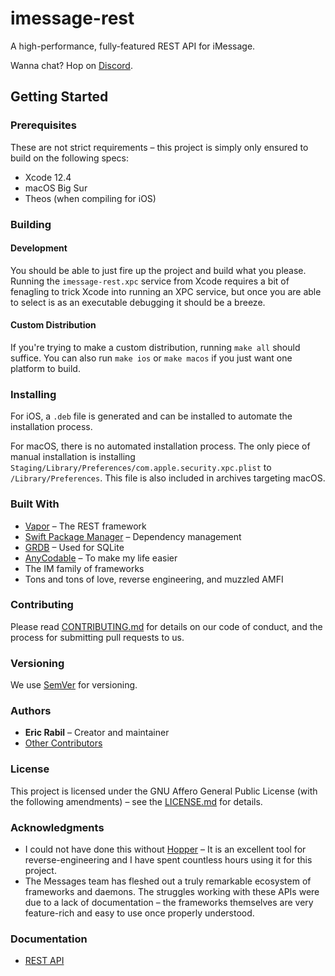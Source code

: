 # imessage-rest
A high-performance, fully-featured REST API for iMessage.

Wanna chat? Hop on [Discord](https://discord.gg/ck26FwFJun).

## Getting Started

### Prerequisites
These are not strict requirements – this project is simply only ensured to build on the following specs:

- Xcode 12.4
- macOS Big Sur
- Theos (when compiling for iOS)

### Building

#### Development
You should be able to just fire up the project and build what you please. Running the `imessage-rest.xpc` service from Xcode requires a bit of fenagling to trick Xcode into running an XPC service, but once you are able to select is as an executable debugging it should be a breeze.

#### Custom Distribution
If you're trying to make a custom distribution, running `make all` should suffice. You can also run `make ios` or `make macos` if you just want one platform to build.

### Installing
For iOS, a `.deb` file is generated and can be installed to automate the installation process.

For macOS, there is no automated installation process. The only piece of manual installation is installing `Staging/Library/Preferences/com.apple.security.xpc.plist` to `/Library/Preferences`. This file is also included in archives targeting macOS.

### Built With
- [Vapor](https://github.com/vapor/vapor) – The REST framework
- [Swift Package Manager](https://github.com/apple/swift-package-manager) – Dependency management
- [GRDB](https://github.com/groue/GRDB.swift) – Used for SQLite
- [AnyCodable](https://github.com/Flight-School/AnyCodable) – To make my life easier
- The IM family of frameworks
- Tons and tons of love, reverse engineering, and muzzled AMFI

### Contributing
Please read [CONTRIBUTING.md](CONTRIBUTING.md) for details on our code of conduct, and the process for submitting pull requests to us.

### Versioning
We use [SemVer](http://semver.org/) for versioning.

### Authors
- **Eric Rabil** – Creator and maintainer
- [Other Contributors](https://github.com/open-imcore/imessage-rest/contributors)

### License
This project is licensed under the GNU Affero General Public License (with the following amendments) – see the [LICENSE.md](LICENSE.md) for details.

### Acknowledgments
- I could not have done this without [Hopper](https://www.hopperapp.com/) – It is an excellent tool for reverse-engineering and I have spent countless hours using it for this project.
- The Messages team has fleshed out a truly remarkable ecosystem of frameworks and daemons. The struggles working with these APIs were due to a lack of documentation – the frameworks themselves are very feature-rich and easy to use once properly understood.

### Documentation

- [REST API](https://www.notion.so/MyMessage-API-Documentation-6b50937acef44341aa177999a28f0c3c)
